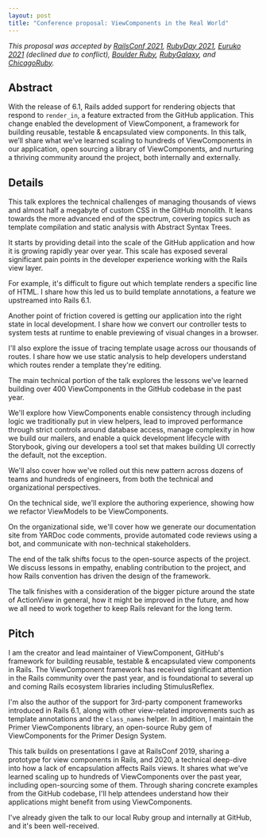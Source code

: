```yaml
---
layout: post
title: "Conference proposal: ViewComponents in the Real World"
---
```


_This proposal was accepted by [RailsConf 2021](https://railsconf.org), [RubyDay 2021](https://2021.rubyday.it), [Euruko 2021](https://euruko2021.org) (declined due to conflict), [Boulder Ruby](https://boulder-ruby.org), [RubyGalaxy](https://rubygalaxy.io/talks), and [ChicagoRuby](https://chicagoruby.org)._

## Abstract

With the release of 6.1, Rails added support for rendering objects that respond to `render_in`, a feature extracted from the GitHub application. This change enabled the development of ViewComponent, a framework for building reusable, testable & encapsulated view components. In this talk, we’ll share what we’ve learned scaling to hundreds of ViewComponents in our application, open sourcing a library of ViewComponents, and nurturing a thriving community around the project, both internally and externally.

## Details

This talk explores the technical challenges of managing thousands of views and almost half a megabyte of custom CSS in the GitHub monolith. It leans towards the more advanced end of the spectrum, covering topics such as template compilation and static analysis with Abstract Syntax Trees.

It starts by providing detail into the scale of the GitHub application and how it is growing rapidly year over year. This scale has exposed several significant pain points in the developer experience working with the Rails view layer.

For example, it's difficult to figure out which template renders a specific line of HTML. I share how this led us to build template annotations, a feature we upstreamed into Rails 6.1.

Another point of friction covered is getting our application into the right state in local development. I share how we convert our controller tests to system tests at runtime to enable previewing of visual changes in a browser.

I'll also explore the issue of tracing template usage across our thousands of routes. I share how we use static analysis to help developers understand which routes render a template they're editing.

The main technical portion of the talk explores the lessons we've learned building over 400 ViewComponents in the GitHub codebase in the past year.

We'll explore how ViewComponents enable consistency through including logic we traditionally put in view helpers, lead to improved performance through strict controls around database access, manage complexity in how we build our mailers, and enable a quick development lifecycle with Storybook, giving our developers a tool set that makes building UI correctly the default, not the exception.

We'll also cover how we've rolled out this new pattern across dozens of teams and hundreds of engineers, from both the technical and organizational perspectives.

On the technical side, we'll explore the authoring experience, showing how we refactor ViewModels to be ViewComponents.

On the organizational side, we'll cover how we generate our documentation site from YARDoc code comments, provide automated code reviews using a bot, and communicate with non-technical stakeholders.

The end of the talk shifts focus to the open-source aspects of the project. We discuss lessons in empathy, enabling contribution to the project, and how Rails convention has driven the design of the framework.

The talk finishes with a consideration of the bigger picture around the state of ActionView in general, how it might be improved in the future, and how we all need to work together to keep Rails relevant for the long term.

## Pitch

I am the creator and lead maintainer of ViewComponent, GitHub's framework for building reusable, testable & encapsulated view components in Rails. The ViewComponent framework has received significant attention in the Rails community over the past year, and is foundational to several up and coming Rails ecosystem libraries including StimulusReflex.

I'm also the author of the support for 3rd-party component frameworks introduced in Rails 6.1, along with other view-related improvements such as template annotations and the `class_names` helper. In addition, I maintain the Primer ViewComponents library, an open-source Ruby gem of ViewComponents for the Primer Design System.

This talk builds on presentations I gave at RailsConf 2019, sharing a prototype for view components in Rails, and 2020, a technical deep-dive into how a lack of encapsulation affects Rails views. It shares what we've learned scaling up to hundreds of ViewComponents over the past year, including open-sourcing some of them. Through sharing concrete examples from the GitHub codebase, I'll help attendees understand how their applications might benefit from using ViewComponents.

I've already given the talk to our local Ruby group and internally at GitHub, and it's been well-received.
